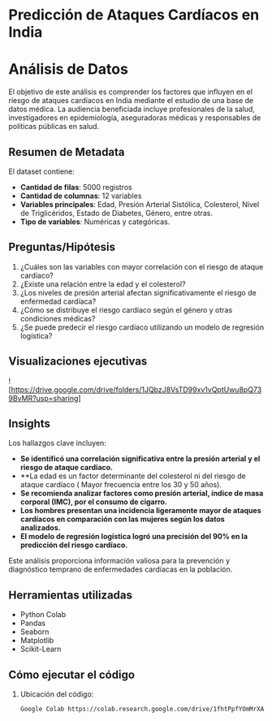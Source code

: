 # Predicción de Ataques Cardíacos en India
# Análisis de Datos
El objetivo de este análisis es comprender los factores que influyen en el riesgo de ataques cardíacos en India mediante el estudio de una base de datos médica. La audiencia beneficiada incluye profesionales de la salud, investigadores en epidemiología, aseguradoras médicas y responsables de políticas públicas en salud.

## Resumen de Metadata  
El dataset contiene:  
- **Cantidad de filas**: 5000 registros
- **Cantidad de columnas**: 12 variables
- **Variables principales**: Edad, Presión Arterial Sistólica, Colesterol, Nivel de Triglicéridos, Estado de Diabetes, Género, entre otras.
- **Tipo de variables**: Numéricas y categóricas.

## Preguntas/Hipótesis  
1. ¿Cuáles son las variables con mayor correlación con el riesgo de ataque cardíaco?
2.	¿Existe una relación entre la edad y el colesterol?
3.	¿Los niveles de presión arterial afectan significativamente el riesgo de enfermedad cardíaca?
4.	¿Cómo se distribuye el riesgo cardíaco según el género y otras condiciones médicas?
5.	¿Se puede predecir el riesgo cardíaco utilizando un modelo de regresión logística?


## Visualizaciones ejecutivas  
 
![https://drive.google.com/drive/folders/1JQbzJ8VsTD99xv1vQptUwu8pQ739BvMR?usp=sharing]  

 
## Insights  
Los hallazgos clave incluyen:  
- **Se identificó una correlación significativa entre la presión arterial y el riesgo de ataque cardíaco.**
- **La edad es un factor determinante del colesterol ni del riesgo de ataque cardíaco ( Mayor frecuencia entre los 30 y 50 años).
- **Se recomienda analizar factores como presión arterial, índice de masa corporal (IMC), por el consumo de cigarro.**
- **Los hombres presentan una incidencia ligeramente mayor de ataques cardíacos en comparación con las mujeres según los datos analizados.**
- **El modelo de regresión logística logró una precisión del 90% en la predicción del riesgo cardíaco.**

Este análisis proporciona información valiosa para la prevención y diagnóstico temprano de enfermedades cardíacas en la población.


## Herramientas utilizadas  
- Python  Colab
- Pandas  
- Seaborn  
- Matplotlib  
- Scikit-Learn  

## Cómo ejecutar el código  
1. Ubicación del código:  
   ```bash
   Google Colab https://colab.research.google.com/drive/1fhtPpfYOmMrXAjBOt_-C7x5lZnPyjzZA?usp=sharing
